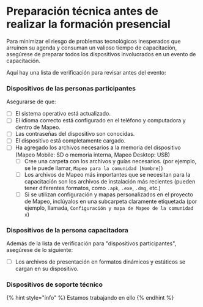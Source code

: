 # Preparación técnica antes de realizar la formación presencial

Para minimizar el riesgo de problemas tecnológicos inesperados que arruinen su agenda y consuman un valioso tiempo de capacitación, asegúrese de preparar todos los dispositivos involucrados en un evento de capacitación.&#x20;

Aquí hay una lista de verificación para revisar antes del evento:&#x20;

### Dispositivos de las personas participantes&#x20;

Asegurarse de que:&#x20;

* [ ] El sistema operativo está actualizado.&#x20;
* [ ] El idioma correcto está configurado en el teléfono y computadora y dentro de Mapeo.&#x20;
* [ ] Las contraseñas del dispositivo son conocidas.&#x20;
* [ ] El dispositivo está completamente cargado.&#x20;
* [ ] Ha agregado los archivos necesarios a la memoria del dispositivo (Mapeo Mobile: SD o memoria interna, Mapeo Desktop: USB)&#x20;
  * [ ] Cree una carpeta con los archivos y guías necesarios. (por ejemplo, se le puede llamar, `Mapeo para la comunidad [Nombre]`)&#x20;
  * [ ] Los archivos de Mapeo más importantes que se necesitan para la capacitación son los archivos de instalación más recientes (pueden tener diferentes formatos, como `.apk`, `.exe`, `.dmg`, etc.)&#x20;
  * [ ] Si se utilizan configuración y mapas personalizados en el proyecto de Mapeo, inclúyalos en una subcarpeta claramente etiquetada (por ejemplo, llamada, `Configuración y mapa de Mapeo de la comunidad x`)&#x20;

### Dispositivos de la persona capacitadora

Además de la lista de verificación para "dispositivos participantes", asegúrese de lo siguiente:&#x20;

* [ ] Los archivos de presentación en formatos dinámicos y estáticos se cargan en su dispositivo.&#x20;

### Dispositivos de soporte técnico&#x20;

{% hint style="info" %}
Estamos trabajando en ello
{% endhint %}
